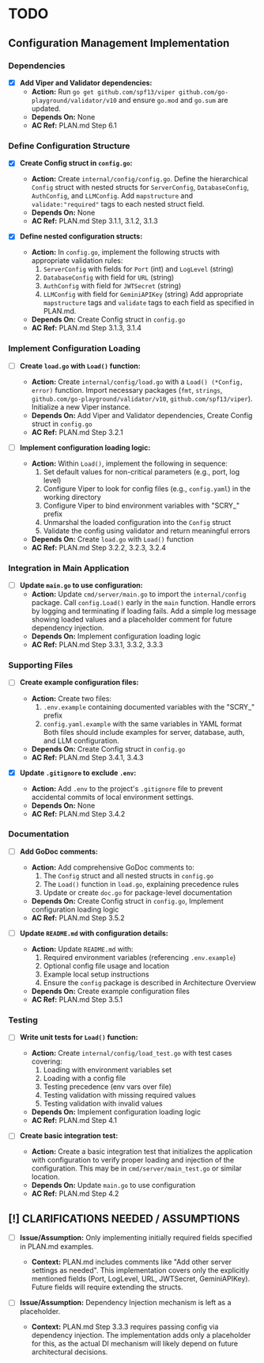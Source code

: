# TODO

## Configuration Management Implementation

### Dependencies
- [x] **Add Viper and Validator dependencies:** 
  - **Action:** Run `go get github.com/spf13/viper github.com/go-playground/validator/v10` and ensure `go.mod` and `go.sum` are updated.
  - **Depends On:** None
  - **AC Ref:** PLAN.md Step 6.1

### Define Configuration Structure
- [x] **Create Config struct in `config.go`:** 
  - **Action:** Create `internal/config/config.go`. Define the hierarchical `Config` struct with nested structs for `ServerConfig`, `DatabaseConfig`, `AuthConfig`, and `LLMConfig`. Add `mapstructure` and `validate:"required"` tags to each nested struct field.
  - **Depends On:** None
  - **AC Ref:** PLAN.md Step 3.1.1, 3.1.2, 3.1.3

- [x] **Define nested configuration structs:** 
  - **Action:** In `config.go`, implement the following structs with appropriate validation rules:
    1. `ServerConfig` with fields for `Port` (int) and `LogLevel` (string)
    2. `DatabaseConfig` with field for `URL` (string)
    3. `AuthConfig` with field for `JWTSecret` (string)
    4. `LLMConfig` with field for `GeminiAPIKey` (string)
    Add appropriate `mapstructure` tags and `validate` tags to each field as specified in PLAN.md.
  - **Depends On:** Create Config struct in `config.go`
  - **AC Ref:** PLAN.md Step 3.1.3, 3.1.4

### Implement Configuration Loading
- [ ] **Create `load.go` with `Load()` function:** 
  - **Action:** Create `internal/config/load.go` with a `Load() (*Config, error)` function. Import necessary packages (`fmt`, `strings`, `github.com/go-playground/validator/v10`, `github.com/spf13/viper`). Initialize a new Viper instance.
  - **Depends On:** Add Viper and Validator dependencies, Create Config struct in `config.go`
  - **AC Ref:** PLAN.md Step 3.2.1

- [ ] **Implement configuration loading logic:** 
  - **Action:** Within `Load()`, implement the following in sequence:
    1. Set default values for non-critical parameters (e.g., port, log level)
    2. Configure Viper to look for config files (e.g., `config.yaml`) in the working directory
    3. Configure Viper to bind environment variables with "SCRY_" prefix
    4. Unmarshal the loaded configuration into the `Config` struct
    5. Validate the config using validator and return meaningful errors
  - **Depends On:** Create `load.go` with `Load()` function
  - **AC Ref:** PLAN.md Step 3.2.2, 3.2.3, 3.2.4

### Integration in Main Application
- [ ] **Update `main.go` to use configuration:** 
  - **Action:** Update `cmd/server/main.go` to import the `internal/config` package. Call `config.Load()` early in the `main` function. Handle errors by logging and terminating if loading fails. Add a simple log message showing loaded values and a placeholder comment for future dependency injection.
  - **Depends On:** Implement configuration loading logic
  - **AC Ref:** PLAN.md Step 3.3.1, 3.3.2, 3.3.3

### Supporting Files
- [ ] **Create example configuration files:** 
  - **Action:** Create two files:
    1. `.env.example` containing documented variables with the "SCRY_" prefix
    2. `config.yaml.example` with the same variables in YAML format
    Both files should include examples for server, database, auth, and LLM configuration.
  - **Depends On:** Create Config struct in `config.go`
  - **AC Ref:** PLAN.md Step 3.4.1, 3.4.3

- [x] **Update `.gitignore` to exclude `.env`:** 
  - **Action:** Add `.env` to the project's `.gitignore` file to prevent accidental commits of local environment settings.
  - **Depends On:** None
  - **AC Ref:** PLAN.md Step 3.4.2

### Documentation
- [ ] **Add GoDoc comments:** 
  - **Action:** Add comprehensive GoDoc comments to:
    1. The `Config` struct and all nested structs in `config.go`
    2. The `Load()` function in `load.go`, explaining precedence rules
    3. Update or create `doc.go` for package-level documentation
  - **Depends On:** Create Config struct in `config.go`, Implement configuration loading logic
  - **AC Ref:** PLAN.md Step 3.5.2

- [ ] **Update `README.md` with configuration details:** 
  - **Action:** Update `README.md` with:
    1. Required environment variables (referencing `.env.example`)
    2. Optional config file usage and location
    3. Example local setup instructions
    4. Ensure the `config` package is described in Architecture Overview
  - **Depends On:** Create example configuration files
  - **AC Ref:** PLAN.md Step 3.5.1

### Testing
- [ ] **Write unit tests for `Load()` function:** 
  - **Action:** Create `internal/config/load_test.go` with test cases covering:
    1. Loading with environment variables set
    2. Loading with a config file
    3. Testing precedence (env vars over file)
    4. Testing validation with missing required values
    5. Testing validation with invalid values
  - **Depends On:** Implement configuration loading logic
  - **AC Ref:** PLAN.md Step 4.1

- [ ] **Create basic integration test:** 
  - **Action:** Create a basic integration test that initializes the application with configuration to verify proper loading and injection of the configuration. This may be in `cmd/server/main_test.go` or similar location.
  - **Depends On:** Update `main.go` to use configuration
  - **AC Ref:** PLAN.md Step 4.2

## [!] CLARIFICATIONS NEEDED / ASSUMPTIONS
- [ ] **Issue/Assumption:** Only implementing initially required fields specified in PLAN.md examples.
  - **Context:** PLAN.md includes comments like "Add other server settings as needed". This implementation covers only the explicitly mentioned fields (Port, LogLevel, URL, JWTSecret, GeminiAPIKey). Future fields will require extending the structs.

- [ ] **Issue/Assumption:** Dependency Injection mechanism is left as a placeholder.
  - **Context:** PLAN.md Step 3.3.3 requires passing config via dependency injection. The implementation adds only a placeholder for this, as the actual DI mechanism will likely depend on future architectural decisions.